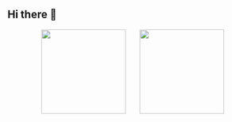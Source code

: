 ## Hi there 👋
<div align="center">
<span>&emsp;&emsp;</span>
<img height="170px" src="https://github-readme-stats.vercel.app/api?username=NuyoahCh" /><span>&emsp;&emsp;</span><img height="170px" src="https://github-readme-stats.vercel.app/api/top-langs/?username=NuyoahCh&layout=compact&langs_count=8" />
<span>&emsp;&emsp;</span>
</div>

<!--
**NuyoahCh/NuyoahCh** is a ✨ _special_ ✨ repository because its `README.md` (this file) appears on your GitHub profile.

Here are some ideas to get you started:

- 🔭 I’m currently working on ...
- 🌱 I’m currently learning ...
- 👯 I’m looking to collaborate on ...
- 🤔 I’m looking for help with ...
- 💬 Ask me about ...
- 📫 How to reach me: ...
- 😄 Pronouns: ...
- ⚡ Fun fact: ...
-->
